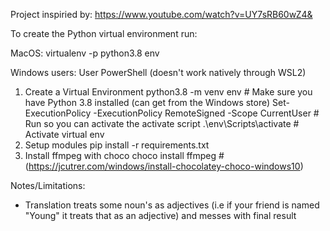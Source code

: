 Project inspiried by: https://www.youtube.com/watch?v=UY7sRB60wZ4&

To create the Python virtual environment run:

MacOS:
virtualenv -p python3.8 env

Windows users: User PowerShell (doesn't work natively through WSL2)

1. Create a Virtual Environment
    python3.8 -m venv env # Make sure you have Python 3.8 installed (can get from the Windows store)
    Set-ExecutionPolicy -ExecutionPolicy RemoteSigned -Scope CurrentUser # Run so you can activate the activate script
    .\env\Scripts\activate # Activate virtual env
2. Setup modules
    pip install -r requirements.txt
3. Install ffmpeg with choco
    choco install ffmpeg # (https://jcutrer.com/windows/install-chocolatey-choco-windows10)

Notes/Limitations:
- Translation treats some noun's as adjectives (i.e if your friend is named "Young" it treats that as an adjective)
and messes with final result